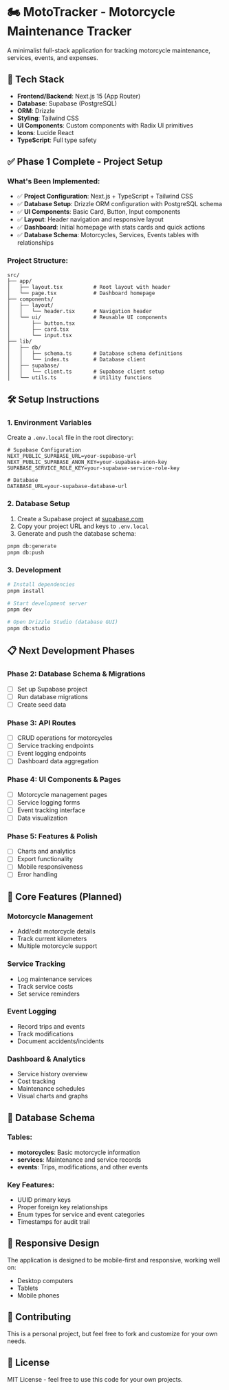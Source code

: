 # 🏍️ MotoTracker - Motorcycle Maintenance Tracker

A minimalist full-stack application for tracking motorcycle maintenance, services, events, and expenses.

## 🚀 Tech Stack

- **Frontend/Backend**: Next.js 15 (App Router)
- **Database**: Supabase (PostgreSQL)
- **ORM**: Drizzle
- **Styling**: Tailwind CSS
- **UI Components**: Custom components with Radix UI primitives
- **Icons**: Lucide React
- **TypeScript**: Full type safety

## ✅ Phase 1 Complete - Project Setup

### What's Been Implemented:

- ✅ **Project Configuration**: Next.js + TypeScript + Tailwind CSS
- ✅ **Database Setup**: Drizzle ORM configuration with PostgreSQL schema
- ✅ **UI Components**: Basic Card, Button, Input components
- ✅ **Layout**: Header navigation and responsive layout
- ✅ **Dashboard**: Initial homepage with stats cards and quick actions
- ✅ **Database Schema**: Motorcycles, Services, Events tables with relationships

### Project Structure:

```
src/
├── app/
│   ├── layout.tsx          # Root layout with header
│   └── page.tsx            # Dashboard homepage
├── components/
│   ├── layout/
│   │   └── header.tsx      # Navigation header
│   └── ui/                 # Reusable UI components
│       ├── button.tsx
│       ├── card.tsx
│       └── input.tsx
├── lib/
│   ├── db/
│   │   ├── schema.ts       # Database schema definitions
│   │   └── index.ts        # Database client
│   ├── supabase/
│   │   └── client.ts       # Supabase client setup
│   └── utils.ts            # Utility functions
```

## 🛠️ Setup Instructions

### 1. Environment Variables

Create a `.env.local` file in the root directory:

```env
# Supabase Configuration
NEXT_PUBLIC_SUPABASE_URL=your-supabase-url
NEXT_PUBLIC_SUPABASE_ANON_KEY=your-supabase-anon-key
SUPABASE_SERVICE_ROLE_KEY=your-supabase-service-role-key

# Database
DATABASE_URL=your-supabase-database-url
```

### 2. Database Setup

1. Create a Supabase project at [supabase.com](https://supabase.com)
2. Copy your project URL and keys to `.env.local`
3. Generate and push the database schema:

```bash
pnpm db:generate
pnpm db:push
```

### 3. Development

```bash
# Install dependencies
pnpm install

# Start development server
pnpm dev

# Open Drizzle Studio (database GUI)
pnpm db:studio
```

## 📋 Next Development Phases

### Phase 2: Database Schema & Migrations

- [ ] Set up Supabase project
- [ ] Run database migrations
- [ ] Create seed data

### Phase 3: API Routes

- [ ] CRUD operations for motorcycles
- [ ] Service tracking endpoints
- [ ] Event logging endpoints
- [ ] Dashboard data aggregation

### Phase 4: UI Components & Pages

- [ ] Motorcycle management pages
- [ ] Service logging forms
- [ ] Event tracking interface
- [ ] Data visualization

### Phase 5: Features & Polish

- [ ] Charts and analytics
- [ ] Export functionality
- [ ] Mobile responsiveness
- [ ] Error handling

## 🎯 Core Features (Planned)

### Motorcycle Management

- Add/edit motorcycle details
- Track current kilometers
- Multiple motorcycle support

### Service Tracking

- Log maintenance services
- Track service costs
- Set service reminders

### Event Logging

- Record trips and events
- Track modifications
- Document accidents/incidents

### Dashboard & Analytics

- Service history overview
- Cost tracking
- Maintenance schedules
- Visual charts and graphs

## 🧩 Database Schema

### Tables:

- **motorcycles**: Basic motorcycle information
- **services**: Maintenance and service records
- **events**: Trips, modifications, and other events

### Key Features:

- UUID primary keys
- Proper foreign key relationships
- Enum types for service and event categories
- Timestamps for audit trail

## 📱 Responsive Design

The application is designed to be mobile-first and responsive, working well on:

- Desktop computers
- Tablets
- Mobile phones

## 🤝 Contributing

This is a personal project, but feel free to fork and customize for your own needs.

## 📄 License

MIT License - feel free to use this code for your own projects.
